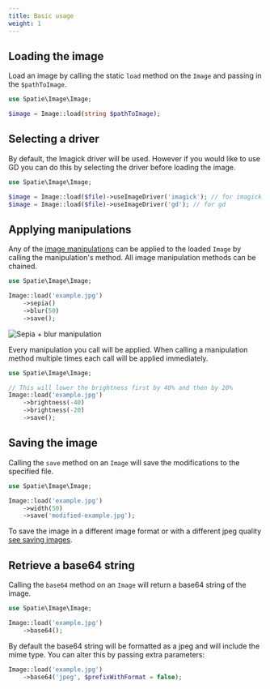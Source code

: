 ```yaml
---
title: Basic usage
weight: 1
---
```


## Loading the image

Load an image by calling the static `load` method on the `Image` and passing in the `$pathToImage`.

```php
use Spatie\Image\Image;

$image = Image::load(string $pathToImage);
```

## Selecting a driver

By default, the Imagick driver will be used. However if you would like to use GD you can do this by selecting the driver before loading the image.

```php
use Spatie\Image\Image;

$image = Image::load($file)->useImageDriver('imagick'); // for imagick
$image = Image::load($file)->useImageDriver('gd'); // for gd
```

## Applying manipulations

Any of the [image manipulations](/docs/image/v3/image-manipulations/overview) can be applied to the loaded `Image` by calling the manipulation's method. All image manipulation methods can be chained.

```php
use Spatie\Image\Image;

Image::load('example.jpg')
    ->sepia()
    ->blur(50)
    ->save();
```

![Sepia + blur manipulation](../../images/example-sepia-blur.jpg)

Every manipulation you call will be applied. When calling a manipulation method multiple times each call will be applied immediately.

```php
use Spatie\Image\Image;

// This will lower the brightness first by 40% and then by 20%
Image::load('example.jpg')
    ->brightness(-40)
    ->brightness(-20)
    ->save();
```


## Saving the image

Calling the `save` method on an `Image` will save the modifications to the specified file.

```php
use Spatie\Image\Image;

Image::load('example.jpg')
    ->width(50)
    ->save('modified-example.jpg');
```

To save the image in a different image format or with a different jpeg quality [see saving images](/docs/image/v3/usage/saving-images).

## Retrieve a base64 string

Calling the `base64` method on an `Image` will return a base64 string of the image.

```php
use Spatie\Image\Image;

Image::load('example.jpg')
    ->base64();
```

By default the base64 string will be formatted as a jpeg and will include the mime type. 
You can alter this by passing extra parameters:

```php
Image::load('example.jpg')
    ->base64('jpeg', $prefixWithFormat = false);
```
